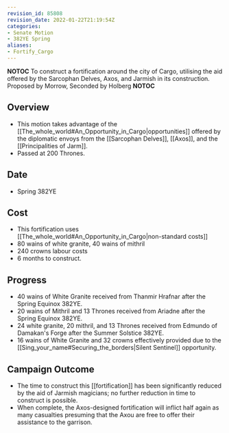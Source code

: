 ```yaml
---
revision_id: 85808
revision_date: 2022-01-22T21:19:54Z
categories:
- Senate Motion
- 382YE Spring
aliases:
- Fortify_Cargo
---
```



__NOTOC__
To  construct a fortification around the city of Cargo, utilising the aid offered by the Sarcophan Delves, Axos, and Jarmish in its construction.
Proposed by Morrow, Seconded by Holberg
__NOTOC__
## Overview
* This motion takes advantage of the [[The_whole_world#An_Opportunity_in_Cargo|opportunities]] offered by the diplomatic envoys from the [[Sarcophan Delves]], [[Axos]], and the [[Principalities of Jarm]].
* Passed at 200 Thrones.
## Date
* Spring 382YE
## Cost
* This fortification uses [[The_whole_world#An_Opportunity_in_Cargo|non-standard costs]]
* 80 wains of white granite, 40 wains of mithril
* 240 crowns labour costs
* 6 months to construct.

## Progress
* 40 wains of White Granite received from Thanmir Hrafnar after the Spring Equinox 382YE.
* 20 wains of Mithril and 13 Thrones received from Ariadne after the Spring Equinox 382YE.
* 24 white granite, 20 mithril, and 13 Thrones received from Edmundo of Damakan's Forge after the Summer Solstice 382YE.
* 16 wains of White Granite and 32 crowns effectively provided due to the [[Sing_your_name#Securing_the_borders|Silent Sentinel]] opportunity.

## Campaign Outcome
* The time to construct this [[fortification]] has been significantly reduced by the aid of Jarmish magicians; no further reduction in time to construct is possible.
* When complete, the Axos-designed fortification will inflict half again as many casualties presuming that the Axou are free to offer their assistance to the garrison.